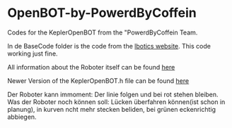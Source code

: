 # OpenBOT-by-PowerdByCoffein

Codes for the KeplerOpenBOT from the "PowerdByCoffein Team. 

In de BaseCode folder is the code from the [lbotics website](https://www.lbotics.at/kepleropenbot/sensoren/openmv-cam). This code working just fine. 

All information about the Roboter itself can be found [here](https://www.lbotics.at/kepleropenbot)

Newer Version of the KeplerOpenBOT.h file can be found [here](https://www.lbotics.at/kepleropenbot/ein-erstes-programm)

Der Roboter kann immoment: Der linie folgen und bei rot stehen bleiben. 
Was der Roboter noch können soll: Lücken überfahren können(ist schon in planung), in kurven ncht mehr stecken beliden, bei grünen eckenrichtig abbiegen. 
